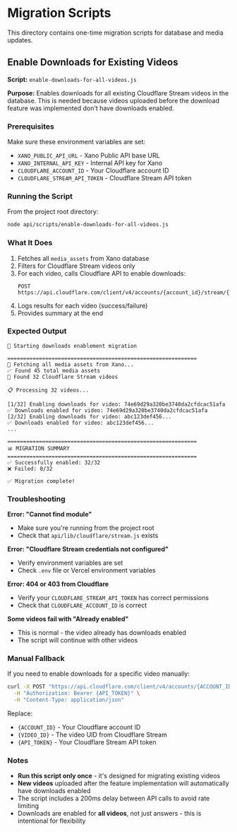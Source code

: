 # Migration Scripts

This directory contains one-time migration scripts for database and media updates.

## Enable Downloads for Existing Videos

**Script:** `enable-downloads-for-all-videos.js`

**Purpose:** Enables downloads for all existing Cloudflare Stream videos in the database. This is needed because videos uploaded before the download feature was implemented don't have downloads enabled.

### Prerequisites

Make sure these environment variables are set:
- `XANO_PUBLIC_API_URL` - Xano Public API base URL
- `XANO_INTERNAL_API_KEY` - Internal API key for Xano
- `CLOUDFLARE_ACCOUNT_ID` - Your Cloudflare account ID
- `CLOUDFLARE_STREAM_API_TOKEN` - Cloudflare Stream API token

### Running the Script

From the project root directory:

```bash
node api/scripts/enable-downloads-for-all-videos.js
```

### What It Does

1. Fetches all `media_assets` from Xano database
2. Filters for Cloudflare Stream videos only
3. For each video, calls Cloudflare API to enable downloads:
   ```
   POST https://api.cloudflare.com/client/v4/accounts/{account_id}/stream/{video_id}/downloads
   ```
4. Logs results for each video (success/failure)
5. Provides summary at the end

### Expected Output

```
🚀 Starting downloads enablement migration

============================================================
📡 Fetching all media assets from Xano...
✅ Found 45 total media assets
🎥 Found 32 Cloudflare Stream videos

📋 Processing 32 videos...

[1/32] Enabling downloads for video: 74e69d29a320be3740da2cfdcac51afa
✅ Downloads enabled for video: 74e69d29a320be3740da2cfdcac51afa
[2/32] Enabling downloads for video: abc123def456...
✅ Downloads enabled for video: abc123def456...
...

============================================================
📊 MIGRATION SUMMARY
============================================================
✅ Successfully enabled: 32/32
❌ Failed: 0/32

✅ Migration complete!
```

### Troubleshooting

**Error: "Cannot find module"**
- Make sure you're running from the project root
- Check that `api/lib/cloudflare/stream.js` exists

**Error: "Cloudflare Stream credentials not configured"**
- Verify environment variables are set
- Check `.env` file or Vercel environment variables

**Error: 404 or 403 from Cloudflare**
- Verify your `CLOUDFLARE_STREAM_API_TOKEN` has correct permissions
- Check that `CLOUDFLARE_ACCOUNT_ID` is correct

**Some videos fail with "Already enabled"**
- This is normal - the video already has downloads enabled
- The script will continue with other videos

### Manual Fallback

If you need to enable downloads for a specific video manually:

```bash
curl -X POST "https://api.cloudflare.com/client/v4/accounts/{ACCOUNT_ID}/stream/{VIDEO_ID}/downloads" \
  -H "Authorization: Bearer {API_TOKEN}" \
  -H "Content-Type: application/json"
```

Replace:
- `{ACCOUNT_ID}` - Your Cloudflare account ID
- `{VIDEO_ID}` - The video UID from Cloudflare Stream
- `{API_TOKEN}` - Your Cloudflare Stream API token

### Notes

- **Run this script only once** - it's designed for migrating existing videos
- **New videos** uploaded after the feature implementation will automatically have downloads enabled
- The script includes a 200ms delay between API calls to avoid rate limiting
- Downloads are enabled for **all videos**, not just answers - this is intentional for flexibility
